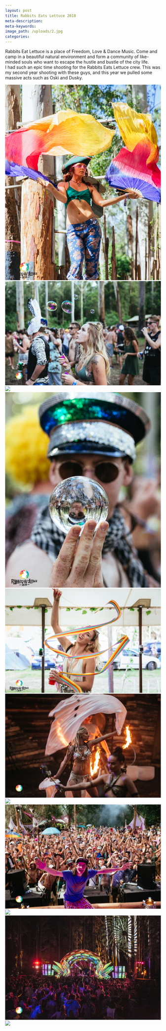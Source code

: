 ```yaml
---
layout: post
title: Rabbits Eats Lettuce 2018
meta-description:
meta-keywords:
image_path: /uploads/2.jpg
categories:
---
```


Rabbits Eat Lettuce is a place of Freedom, Love & Dance Music. Come and camp in a beautiful natural environment and form a community of like-minded souls who want to escape the hustle and bustle of the city life.<br>I had such an epic time shooting for the Rabbits Eats Lettuce crew. This was my second year shooting with these guys, and this year we pulled some massive acts such as Oski and Dusky.

![](/uploads/-y4a4991.jpg) ![](/uploads/-y4a5171.jpg) ![](blob:https://app.cloudcannon.com/cfb441c5-d159-46bb-b7ff-79bde6973fb2) ![](/uploads/-y4a9673.jpg) ![](/uploads/-y4a5322.jpg) ![](/uploads/-y4a5568.jpg) ![](blob:https://app.cloudcannon.com/a6e1ef73-55a6-40d1-9910-3482982c559c) ![](/uploads/-y4a7268.jpg) ![](blob:https://app.cloudcannon.com/bdf7cfe9-c6ec-4fff-9836-8ee4ad3d7a36) ![](/uploads/-y4a7842.jpg) ![](blob:https://app.cloudcannon.com/ca357a1c-986e-4fe8-a208-155efc716519)